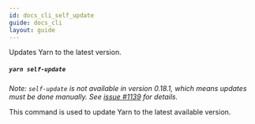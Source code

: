 ```yaml
---
id: docs_cli_self_update
guide: docs_cli
layout: guide
---
```


<p class="lead">Updates Yarn to the latest version.</p>

##### `yarn self-update` <a class="toc" id="toc-yarn-self-update" href="#toc-yarn-self-update"></a>

*Note: `self-update` is not available in version 0.18.1, which means updates must be done manually. See <a href="https://github.com/yarnpkg/yarn/issues/1139">issue #1139</a> for details.*

This command is used to update Yarn to the latest available version.
